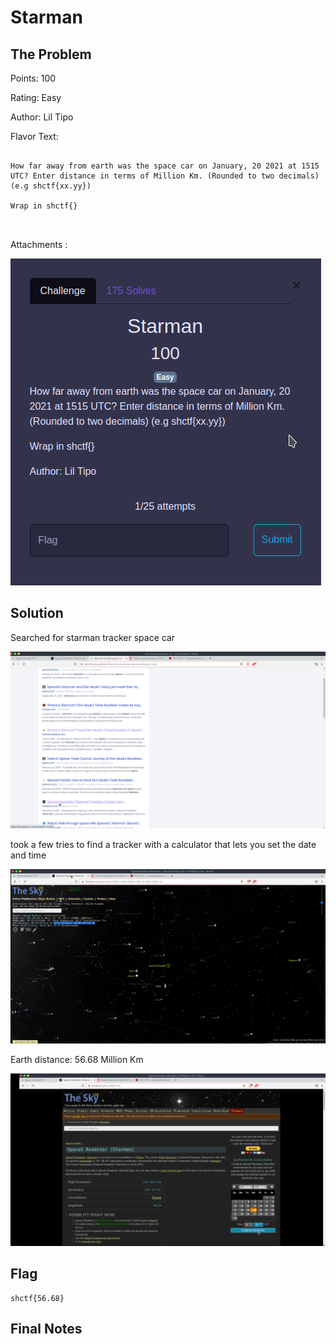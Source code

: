 # Starman

## The Problem

Points: 100

Rating: Easy


Author: Lil Tipo

Flavor Text:
```

How far away from earth was the space car on January, 20 2021 at 1515 UTC? Enter distance in terms of Million Km. (Rounded to two decimals) (e.g shctf{xx.yy})

Wrap in shctf{}



```

Attachments : []()

![](open.png)

## Solution

Searched for starman tracker space car

![](search.png)

took a few tries to find a tracker with a calculator that lets you set the date and time

![](site1.png)


Earth distance: 56.68 Million Km

![](site2.png)

## Flag
```
shctf{56.68}
```

## Final Notes









